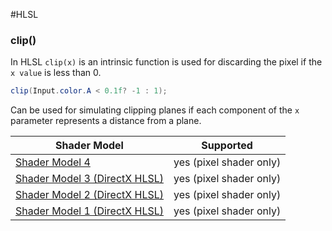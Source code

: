 #HLSL

### clip()

In HLSL `clip(x)` is an intrinsic function is used for discarding the pixel if the `x value` is less than 0. 

```CS
clip(Input.color.A < 0.1f? -1 : 1); 
```


Can be used for simulating clipping planes if each component of the `x` parameter represents a distance from a plane. 

|Shader Model|Supported|
|---|---|
|[Shader Model 4](https://learn.microsoft.com/en-us/windows/win32/direct3dhlsl/dx-graphics-hlsl-sm4)|yes (pixel shader only)|
|[Shader Model 3 (DirectX HLSL)](https://learn.microsoft.com/en-us/windows/win32/direct3dhlsl/dx-graphics-hlsl-sm3)|yes (pixel shader only)|
|[Shader Model 2 (DirectX HLSL)](https://learn.microsoft.com/en-us/windows/win32/direct3dhlsl/dx-graphics-hlsl-sm2)|yes (pixel shader only)|
|[Shader Model 1 (DirectX HLSL)](https://learn.microsoft.com/en-us/windows/win32/direct3dhlsl/dx-graphics-hlsl-sm1)|yes (pixel shader only)|
